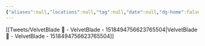 ```yaml
---
{"aliases":null,"locations":null,"tag":null,"date":null,"dg-home":false,"dg-publish":true,"title":"_Index_of_Tweets","tags":["MOC"],"permalink":"/tweets/index-of-tweets/","dgHomeLink":true,"dgPassFrontmatter":true}
---
```


 [[Tweets/VelvetBIade 🧃 - VelvetBlade - 1518494756623765504|VelvetBIade 🧃 - VelvetBlade - 1518494756623765504]]

